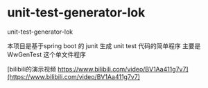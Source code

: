 # unit-test-generator-lok
 unit-test-generator-lok
 
本项目是基于spring boot 的 junit 生成 unit test 代码的简单程序
主要是WwGenTest 这个单文件程序

[bilibili的演示视频 https://www.bilibili.com/video/BV1Aa411g7v7](https://www.bilibili.com/video/BV1Aa411g7v7)